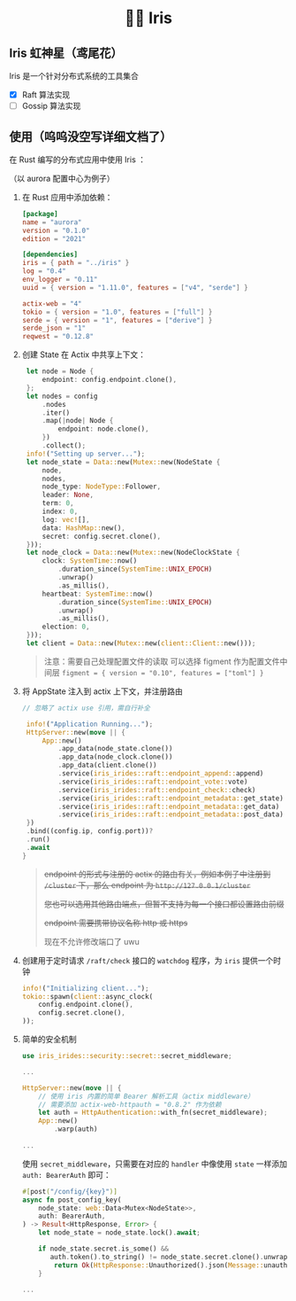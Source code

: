 <h1 align="center">🪻✨ Iris</h1>

## Iris 虹神星（鸢尾花）

Iris 是一个针对分布式系统的工具集合

- [x] Raft 算法实现
- [ ] Gossip 算法实现

## 使用（呜呜没空写详细文档了）

在 Rust 编写的分布式应用中使用 Iris ：

（以 aurora 配置中心为例子）

1. 在 Rust 应用中添加依赖：

   ```toml
   [package]
   name = "aurora"
   version = "0.1.0"
   edition = "2021"
   
   [dependencies]
   iris = { path = "../iris" }
   log = "0.4"
   env_logger = "0.11"
   uuid = { version = "1.11.0", features = ["v4", "serde"] }
   
   actix-web = "4"
   tokio = { version = "1.0", features = ["full"] }
   serde = { version = "1", features = ["derive"] }
   serde_json = "1"
   reqwest = "0.12.8"
   ```

2. 创建 State 在 Actix 中共享上下文：

   ```rust
    let node = Node {
        endpoint: config.endpoint.clone(),
    };
    let nodes = config
        .nodes
        .iter()
        .map(|node| Node {
            endpoint: node.clone(),
        })
        .collect();
    info!("Setting up server...");
    let node_state = Data::new(Mutex::new(NodeState {
        node,
        nodes,
        node_type: NodeType::Follower,
        leader: None,
        term: 0,
        index: 0,
        log: vec![],
        data: HashMap::new(),
        secret: config.secret.clone(),
    }));
    let node_clock = Data::new(Mutex::new(NodeClockState {
        clock: SystemTime::now()
            .duration_since(SystemTime::UNIX_EPOCH)
            .unwrap()
            .as_millis(),
        heartbeat: SystemTime::now()
            .duration_since(SystemTime::UNIX_EPOCH)
            .unwrap()
            .as_millis(),
        election: 0,
    }));
    let client = Data::new(Mutex::new(client::Client::new()));
   ```

   > 注意：需要自己处理配置文件的读取
   > 可以选择 figment 作为配置文件中间层
   > `figment = { version = "0.10", features = ["toml"] }`

3. 将 AppState 注入到 actix 上下文，并注册路由

   ```rust
   // 忽略了 actix use 引用，需自行补全
   
    info!("Application Running...");
    HttpServer::new(move || {
        App::new()
            .app_data(node_state.clone())
            .app_data(node_clock.clone())
            .app_data(client.clone())
            .service(iris_irides::raft::endpoint_append::append)
            .service(iris_irides::raft::endpoint_vote::vote)
            .service(iris_irides::raft::endpoint_check::check)
            .service(iris_irides::raft::endpoint_metadata::get_state)
            .service(iris_irides::raft::endpoint_metadata::get_data)
            .service(iris_irides::raft::endpoint_metadata::post_data)
    })
    .bind((config.ip, config.port))?
    .run()
    .await
   }
   ```

   > ~~endpoint 的形式与注册的 actix 的路由有关，例如本例子中注册到 `/cluster` 下，那么 endpoint 为 `http://127.0.0.1/cluster`~~
   >
   > ~~您也可以选用其他路由端点，但暂不支持为每一个接口都设置路由前缀~~
   >
   > ~~endpoint 需要携带协议名称 http 或 https~~
   >
   > 现在不允许修改端口了 uwu

4. 创建用于定时请求 `/raft/check` 接口的 `watchdog` 程序，为 `iris` 提供一个时钟

   ```rust
   info!("Initializing client...");
   tokio::spawn(client::async_clock(
       config.endpoint.clone(),
       config.secret.clone(),
   ));
   ```

5. 简单的安全机制

   ```rust
   use iris_irides::security::secret::secret_middleware;
   
   ...
   
   HttpServer::new(move || {
       // 使用 iris 内置的简单 Bearer 解析工具（actix middleware）
       // 需要添加 actix-web-httpauth = "0.8.2" 作为依赖
       let auth = HttpAuthentication::with_fn(secret_middleware);
       App::new()
           .warp(auth)
            
   ...
   ```

   使用 `secret_middleware`，只需要在对应的 `handler` 中像使用 `state` 一样添加 `auth: BearerAuth` 即可：

   ```rust
   #[post("/config/{key}")]
   async fn post_config_key(
       node_state: web::Data<Mutex<NodeState>>,
       auth: BearerAuth,
   ) -> Result<HttpResponse, Error> {
       let node_state = node_state.lock().await;
   
       if node_state.secret.is_some() && 
          auth.token().to_string() != node_state.secret.clone().unwrap() {
           return Ok(HttpResponse::Unauthorized().json(Message::unauthorized()));
       }
       
   ...
   ```

   
